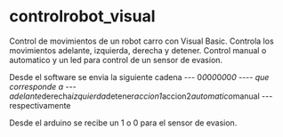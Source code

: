 # controlrobot_visual
Control de movimientos de un robot carro con Visual Basic.
Controla los movimientos adelante, izquierda, derecha y detener.
Control manual o automatico y un led para control de un sensor de evasion.

Desde el software se envia la siguiente cadena
--- 0*0*0*0*0*0*0*0  ----
que corresponde a
--- adelante*derecha*izquierda*detener*accion1*accion2*automatico*manual ---
respectivamente

Desde el arduino se recibe un 1 o 0 para el sensor de evasion.
